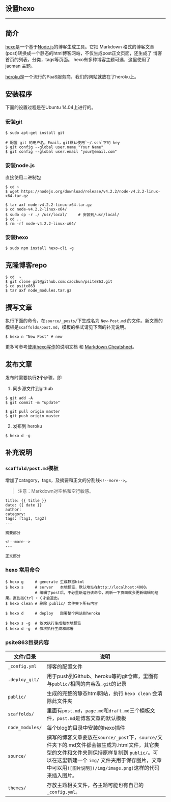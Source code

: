 ## 设置hexo
---

## 简介
[hexo](http://hexo.io/)是一个基于[Node.js](https://nodejs.org/en/)的博客生成工具。它把 Markdown 格式的博客文章(post)转换成一个静态的html博客网站，不仅生成post正文页面，还生成了 博客首页的列表，分类，tags等页面。
hexo有多种博客主题可选，这里使用了 jacman 主题。

[heroku](http://heroku.com)是一个流行的PaaS服务商，我们的网站就放在了heroku上。


## 安装程序

下面的设置过程是在Ubuntu 14.04上进行的。
### 安装git
```
$ sudo apt-get install git

# 配置 git 的用户名，Email，git默认使用`~/.ssh`下的 key
$ git config --global user.name "Your Name"
$ git config --global user.email "your@email.com"
```

### 安装node.js
直接使用二进制包
```
$ cd ~
$ wget https://nodejs.org/download/release/v4.2.2/node-v4.2.2-linux-x64.tar.gz

$ tar axf node-v4.2.2-linux-x64.tar.gz
$ cd node-v4.2.2-linux-x64/
$ sudo cp -r ./ /usr/local/     # 安装到/usr/local/
$ cd ..
$ rm -rf node-v4.2.2-linux-x64/
```

### 安装hexo
```
$ sudo npm install hexo-cli -g 
```

## 克隆博客repo
```
$ cd  ~
$ git clone git@github.com:caochun/psite863.git
$ cd psite863
$ tar axf node_modules.tar.gz 
```

## 撰写文章

执行下面的命令，在`source/_posts/`下生成名为 `New-Post.md` 的文件。新文章的模板是`scaffolds/post.md`，模板的格式请见下面的补充说明。
```
$ hexo n "New Post" # new
```

更多可参考[使用hexo写作](http://hexo.io/docs/writing.html)的说明文档 和 [Markdown Cheatsheet](http://www.bagtheweb.com/b/xjmOex)。

## 发布文章

发布时需要执行**2个**步骤，即 
1) 同步源文件到github
```
$ git add -A
$ git commit -m "update"

$ git pull origin master
$ git push origin master
```

2) 发布到 heroku
```
$ hexo d -g
```

## 补充说明

### `scaffold/post.md`模板
增加了catagory，tags，及摘要和正文的分割线`<!--more-->`。
>注意：Markdown对空格和空行敏感。

```
title: {{ title }}
date: {{ date }}
author: 
category: 
tags: [tag1, tag2]
---

摘要部分

<!--more-->
---

正文部分
```

### hexo 常用命令
```
$ hexo g     # generate 生成静态html
$ hexo s     # server   本地预览，默认地址在http://localhost:4000。
             # 编辑了post后，不必重新运行该命令，刷新一下页面就会更新编辑的结果。直到按Ctrl + C才会退出。
$ hexo clean # 删除 public/ 文件夹下所有内容

$ hexo d     # deploy   部署整个网站到heroku

$ hexo s -g  # 依次执行生成和本地预览
$ hexo d -g  # 依次执行生成和部署
```

### psite863目录内容

| 文件/目录       |       说明     |
|-                |-               |
| `_config.yml`   | 博客的配置文件 |
| `.deploy_git/`  | 用于push到Github、heroku等的git仓库，里面有与`public/`相同的内容及`.git`的记录 |
| `public/`       | 生成的完整的静态html网站，执行 `hexo clean` 会清除此文件夹 |
| `scaffolds/`    | 里面有`post.md`，`page.md`和`draft.md`三个模板文件，`post.md`是博客文章的默认模板 |
| `node_modules/` | 每个blog的目录中安装的hexo插件 |
| `source/`       | 撰写的博客文章要放在`source/_post`下，`source/`文件夹下的.md文件都会被生成为.html文件，其它类型的文件和文件夹则保持原样复制到 `public/`。可以在这里新建一个 `img/` 文件夹用于保存图片，文章中可以用`![图片说明](/img/image.png)`这样的代码来插入图片。 |
| `themes/`       | 存放主题相关文件，各主题可能也有自己的`_config.yml。` |
